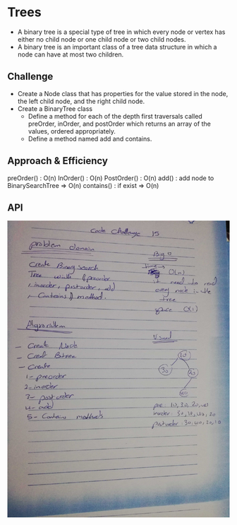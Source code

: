 # Trees
- A binary tree is a special type of tree in which every node or vertex has either no child node or one child node or two child nodes.
- A binary tree is an important class of a tree data structure in which a node can have at most two children.
## Challenge
- Create a Node class that has properties for the value stored in the node, the left child node, and the right child node.
- Create a BinaryTree class
   - Define a method for each of the depth first traversals called preOrder, inOrder, and postOrder which returns an array of the values, ordered appropriately.
   - Define a method named add and contains.
## Approach & Efficiency
preOrder() : O(n)
InOrder() :  O(n)
PostOrder() : O(n)
add() : add node to BinarySearchTree => O(n)
contains() : if exist => O(n)
## API
![whiteboard image ](../../assest/tree.jpg)
